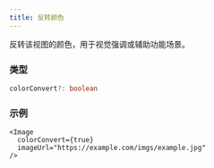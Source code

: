 ```yaml
---
title: 反转颜色
---
```

反转该视图的颜色，用于视觉强调或辅助功能场景。

### 类型

```ts
colorConvert?: boolean
```

### 示例

```tsx
<Image
  colorConvert={true}
  imageUrl="https://example.com/imgs/example.jpg"
/>
```
